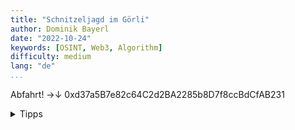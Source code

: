 ```yaml
---
title: "Schnitzeljagd im Görli"
author: Dominik Bayerl
date: "2022-10-24"
keywords: [OSINT, Web3, Algorithm]
difficulty: medium
lang: "de"
...
```


Abfahrt! →↓ 0xd37a5B7e82c64C2d2BA2285b8D7f8ccBdCfAB231

<details>
  <summary>Tipps</summary>
  Da stehen eine Menge breiter Bäume im Goerli...
</details>
